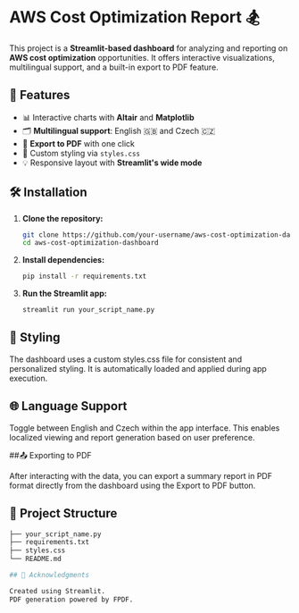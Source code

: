 # AWS Cost Optimization Report 🏂

This project is a **Streamlit-based dashboard** for analyzing and reporting on **AWS cost optimization** opportunities. It offers interactive visualizations, multilingual support, and a built-in export to PDF feature.

## 🚀 Features

- 📊 Interactive charts with **Altair** and **Matplotlib**
- 🗂 **Multilingual support**: English 🇬🇧 and Czech 🇨🇿
- 📄 **Export to PDF** with one click
- 🎨 Custom styling via `styles.css`
- 💡 Responsive layout with **Streamlit's wide mode**

## 🛠️ Installation

1. **Clone the repository:**

   ```bash
   git clone https://github.com/your-username/aws-cost-optimization-dashboard.git
   cd aws-cost-optimization-dashboard

2. **Install dependencies:**

   ```bash
   pip install -r requirements.txt

3. **Run the Streamlit app:**

   ```bash
   streamlit run your_script_name.py

## 🎨 Styling

The dashboard uses a custom styles.css file for consistent and personalized styling. It is automatically loaded and applied during app execution.

## 🌐 Language Support

Toggle between English and Czech within the app interface. This enables localized viewing and report generation based on user preference.

##📤 Exporting to PDF

After interacting with the data, you can export a summary report in PDF format directly from the dashboard using the Export to PDF button.

## 📂 Project Structure

   ```bash
   ├── your_script_name.py
   ├── requirements.txt
   ├── styles.css
   └── README.md

## 🙌 Acknowledgments

Created using Streamlit.
PDF generation powered by FPDF.
